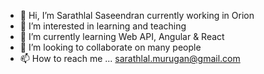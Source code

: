 - 👋 Hi, I’m Sarathlal Saseendran currently working in Orion
- 👀 I’m interested in learning and teaching
- 🌱 I’m currently learning Web API, Angular & React
- 💞️ I’m looking to collaborate on many people
- 📫 How to reach me ... sarathlal.murugan@gmail.com

<!---
sarathlal-orion/sarathlal-orion is a ✨ special ✨ repository because its `README.md` (this file) appears on your GitHub profile.
You can click the Preview link to take a look at your changes.
--->
